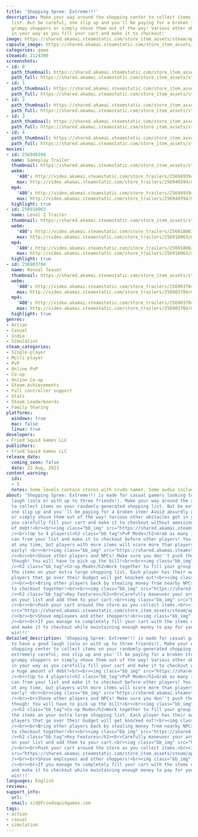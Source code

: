 ```yaml
---
title: 'Shopping Spree: Extreme!!!'
description: Make your way around the shopping center to collect items on your shopping
  list. But be careful; one slip up and you'll be paying for a broken item! Avoid
  grumpy shoppers or simply shove them out of the way! Various other obstacles get
  in your way as you fill your cart and make it to checkout!
image: https://shared.akamai.steamstatic.com/store_item_assets/steam/apps/2124300/header.jpg?t=1723829570
capsule_image: https://shared.akamai.steamstatic.com/store_item_assets/steam/apps/2124300/capsule_231x87.jpg?t=1723829570
categories: game
steamid: 2124300
screenshots:
- id: 0
  path_thumbnail: https://shared.akamai.steamstatic.com/store_item_assets/steam/apps/2124300/ss_98924c7a9e914b9629b70b2de8dc28106a398d06.600x338.jpg?t=1723829570
  path_full: https://shared.akamai.steamstatic.com/store_item_assets/steam/apps/2124300/ss_98924c7a9e914b9629b70b2de8dc28106a398d06.1920x1080.jpg?t=1723829570
- id: 1
  path_thumbnail: https://shared.akamai.steamstatic.com/store_item_assets/steam/apps/2124300/ss_ca17d151c50e65ae7bd4b46a88ca6e406821d22d.600x338.jpg?t=1723829570
  path_full: https://shared.akamai.steamstatic.com/store_item_assets/steam/apps/2124300/ss_ca17d151c50e65ae7bd4b46a88ca6e406821d22d.1920x1080.jpg?t=1723829570
- id: 2
  path_thumbnail: https://shared.akamai.steamstatic.com/store_item_assets/steam/apps/2124300/ss_c3e6385a0b75752e8fee9ed4c9f30c63e8f8f168.600x338.jpg?t=1723829570
  path_full: https://shared.akamai.steamstatic.com/store_item_assets/steam/apps/2124300/ss_c3e6385a0b75752e8fee9ed4c9f30c63e8f8f168.1920x1080.jpg?t=1723829570
- id: 3
  path_thumbnail: https://shared.akamai.steamstatic.com/store_item_assets/steam/apps/2124300/ss_fed88eedbd27b80625cfcd48c272141d83426def.600x338.jpg?t=1723829570
  path_full: https://shared.akamai.steamstatic.com/store_item_assets/steam/apps/2124300/ss_fed88eedbd27b80625cfcd48c272141d83426def.1920x1080.jpg?t=1723829570
- id: 4
  path_thumbnail: https://shared.akamai.steamstatic.com/store_item_assets/steam/apps/2124300/ss_8eb5d157bbce26ec9f112ca20ed148076d385ce2.600x338.jpg?t=1723829570
  path_full: https://shared.akamai.steamstatic.com/store_item_assets/steam/apps/2124300/ss_8eb5d157bbce26ec9f112ca20ed148076d385ce2.1920x1080.jpg?t=1723829570
movies:
- id: 256949394
  name: Gameplay Trailer
  thumbnail: https://shared.akamai.steamstatic.com/store_item_assets/steam/apps/256949394/movie.293x165.jpg?t=1685198874
  webm:
    '480': http://video.akamai.steamstatic.com/store_trailers/256949394/movie480_vp9.webm?t=1685198874
    max: http://video.akamai.steamstatic.com/store_trailers/256949394/movie_max_vp9.webm?t=1685198874
  mp4:
    '480': http://video.akamai.steamstatic.com/store_trailers/256949394/movie480.mp4?t=1685198874
    max: http://video.akamai.steamstatic.com/store_trailers/256949394/movie_max.mp4?t=1685198874
  highlight: true
- id: 256918063
  name: Level 2 Trailer
  thumbnail: https://shared.akamai.steamstatic.com/store_item_assets/steam/apps/256918063/movie.293x165.jpg?t=1685198968
  webm:
    '480': http://video.akamai.steamstatic.com/store_trailers/256918063/movie480_vp9.webm?t=1685198968
    max: http://video.akamai.steamstatic.com/store_trailers/256918063/movie_max_vp9.webm?t=1685198968
  mp4:
    '480': http://video.akamai.steamstatic.com/store_trailers/256918063/movie480.mp4?t=1685198968
    max: http://video.akamai.steamstatic.com/store_trailers/256918063/movie_max.mp4?t=1685198968
  highlight: true
- id: 256903704
  name: Reveal Teaser
  thumbnail: https://shared.akamai.steamstatic.com/store_item_assets/steam/apps/256903704/movie.293x165.jpg?t=1685198972
  webm:
    '480': http://video.akamai.steamstatic.com/store_trailers/256903704/movie480_vp9.webm?t=1685198972
    max: http://video.akamai.steamstatic.com/store_trailers/256903704/movie_max_vp9.webm?t=1685198972
  mp4:
    '480': http://video.akamai.steamstatic.com/store_trailers/256903704/movie480.mp4?t=1685198972
    max: http://video.akamai.steamstatic.com/store_trailers/256903704/movie_max.mp4?t=1685198972
  highlight: true
genres:
- Action
- Casual
- Indie
- Simulation
steam_categories:
- Single-player
- Multi-player
- PvP
- Online PvP
- Co-op
- Online Co-op
- Steam Achievements
- Full controller support
- Stats
- Steam Leaderboards
- Family Sharing
platforms:
  windows: true
  mac: false
  linux: true
developers:
- Fried Squid Games LLC
publishers:
- Fried Squid Games LLC
release_date:
  coming_soon: false
  date: 22 Aug, 2023
content_warning:
  ids:
  - 5
  notes: Some levels contain stores with crude names. Some audio includes swearing.
about: 'Shopping Spree: Extreme!!! is made for casual gamers looking to have a good
  laugh (solo or with up to three friends!). Make your way around the shopping center
  to collect items on your randomly-generated shopping list. But be extremely careful;
  one slip up and you''ll be paying for a broken item! Avoid absurdly grumpy shoppers
  or simply shove them out of the way! Various other obstacles get in your way as
  you carefully fill your cart and make it to checkout without amassing a huge amount
  of debt!<br><br><img class="bb_img" src="https://shared.akamai.steamstatic.com/store_item_assets/steam/apps/2124300/extras/multiplayer_heading.png?t=1723829570"
  /><br>(Up to 4 players)<h2 class="bb_tag">PvP Mode</h2>Grab as many items as you
  can from your list and make it to checkout before other players! You can checkout
  at any time, but players with more items will score more than players who checkout
  early! <br><br><img class="bb_img" src="https://shared.akamai.steamstatic.com/store_item_assets/steam/apps/2124300/extras/PvPCheckout.gif?t=1723829570"
  /><br><br>Shove other players and NPCs! Make sure you don''t push them into items
  though! You will have to pick up the bill!<br><br><img class="bb_img" src="https://shared.akamai.steamstatic.com/store_item_assets/steam/apps/2124300/extras/PvPElimination.gif?t=1723829570"
  /><h2 class="bb_tag">Co-op Mode</h2>Work together to fill your group cart with all
  the items on your extra large shopping list. Each player has their own budget, and
  players that go over their budget will get knocked out!<br><img class="bb_img" src="https://shared.akamai.steamstatic.com/store_item_assets/steam/apps/2124300/extras/Coop_Knockout2.gif?t=1723829570"
  /><br><br>Bring other players back by stealing money from nearby NPCs and make it
  to checkout together!<br><br><img class="bb_img" src="https://shared.akamai.steamstatic.com/store_item_assets/steam/apps/2124300/extras/singleplayer_heading.png?t=1723829570"
  /><h2 class="bb_tag">Key Features</h2><br>Carefully maneuver your arms to grab items
  on your list and add them to your cart.<br><img class="bb_img" src="https://shared.akamai.steamstatic.com/store_item_assets/steam/apps/2124300/extras/PutInCart.gif?t=1723829570"
  /><br><br>Push your cart around the store as you collect items.<br><img class="bb_img"
  src="https://shared.akamai.steamstatic.com/store_item_assets/steam/apps/2124300/extras/updatedCart.gif?t=1723829570"
  /><br><br>Shove employees and other shoppers!<br><img class="bb_img" src="https://shared.akamai.steamstatic.com/store_item_assets/steam/apps/2124300/extras/moneydrop.gif?t=1723829570"
  /><br><br>If you manage to completely fill your cart with the items on your list
  and make it to checkout while maintaining enough money to pay for your cart, you
  win!!!'
detailed_description: 'Shopping Spree: Extreme!!! is made for casual gamers looking
  to have a good laugh (solo or with up to three friends!). Make your way around the
  shopping center to collect items on your randomly-generated shopping list. But be
  extremely careful; one slip up and you''ll be paying for a broken item! Avoid absurdly
  grumpy shoppers or simply shove them out of the way! Various other obstacles get
  in your way as you carefully fill your cart and make it to checkout without amassing
  a huge amount of debt!<br><br><img class="bb_img" src="https://shared.akamai.steamstatic.com/store_item_assets/steam/apps/2124300/extras/multiplayer_heading.png?t=1723829570"
  /><br>(Up to 4 players)<h2 class="bb_tag">PvP Mode</h2>Grab as many items as you
  can from your list and make it to checkout before other players! You can checkout
  at any time, but players with more items will score more than players who checkout
  early! <br><br><img class="bb_img" src="https://shared.akamai.steamstatic.com/store_item_assets/steam/apps/2124300/extras/PvPCheckout.gif?t=1723829570"
  /><br><br>Shove other players and NPCs! Make sure you don''t push them into items
  though! You will have to pick up the bill!<br><br><img class="bb_img" src="https://shared.akamai.steamstatic.com/store_item_assets/steam/apps/2124300/extras/PvPElimination.gif?t=1723829570"
  /><h2 class="bb_tag">Co-op Mode</h2>Work together to fill your group cart with all
  the items on your extra large shopping list. Each player has their own budget, and
  players that go over their budget will get knocked out!<br><img class="bb_img" src="https://shared.akamai.steamstatic.com/store_item_assets/steam/apps/2124300/extras/Coop_Knockout2.gif?t=1723829570"
  /><br><br>Bring other players back by stealing money from nearby NPCs and make it
  to checkout together!<br><br><img class="bb_img" src="https://shared.akamai.steamstatic.com/store_item_assets/steam/apps/2124300/extras/singleplayer_heading.png?t=1723829570"
  /><h2 class="bb_tag">Key Features</h2><br>Carefully maneuver your arms to grab items
  on your list and add them to your cart.<br><img class="bb_img" src="https://shared.akamai.steamstatic.com/store_item_assets/steam/apps/2124300/extras/PutInCart.gif?t=1723829570"
  /><br><br>Push your cart around the store as you collect items.<br><img class="bb_img"
  src="https://shared.akamai.steamstatic.com/store_item_assets/steam/apps/2124300/extras/updatedCart.gif?t=1723829570"
  /><br><br>Shove employees and other shoppers!<br><img class="bb_img" src="https://shared.akamai.steamstatic.com/store_item_assets/steam/apps/2124300/extras/moneydrop.gif?t=1723829570"
  /><br><br>If you manage to completely fill your cart with the items on your list
  and make it to checkout while maintaining enough money to pay for your cart, you
  win!!!'
languages: English
reviews:
support_info:
  url: ''
  email: sid@friedsquidgames.com
tags:
- action
- casual
- simulation
---
```


